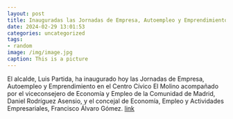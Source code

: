 ```yaml
---
layout: post
title: Inauguradas las Jornadas de Empresa, Autoempleo y Emprendimiento
date: 2024-02-29 13:01:53
categories: uncategorized
tags:
- random
image: /img/image.jpg
caption: This is a picture
---
```

El alcalde, Luis Partida, ha inaugurado hoy las Jornadas de Empresa, Autoempleo y Emprendimiento en el Centro Cívico El Molino acompañado por el viceconsejero de Economía y Empleo de la Comunidad de Madrid, Daniel Rodríguez Asensio, y el concejal de Economía, Empleo y Actividades Empresariales, Francisco Álvaro Gómez.    [link](https://www.ayto-villacanada.es/noticias/inauguradas-las-jornadas-de-empresa-autoempleo-y-emprendimiento/)
